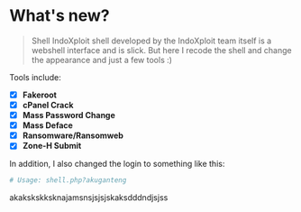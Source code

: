 # What's new?
> Shell IndoXploit shell developed by the IndoXploit team itself is a webshell interface and is slick. But here I recode the shell and change the appearance and just a few tools :)

Tools include:
- [x] **Fakeroot**
- [x] **cPanel Crack**
- [x] **Mass Password Change**
- [x] **Mass Deface**
- [x] **Ransomware/Ransomweb**
- [x] **Zone-H Submit**

In addition, I also changed the login to something like this:
```powershell
# Usage: shell.php?akuganteng
```

akakskskksknajamsnsjsjsjskaksdddndjsjss
